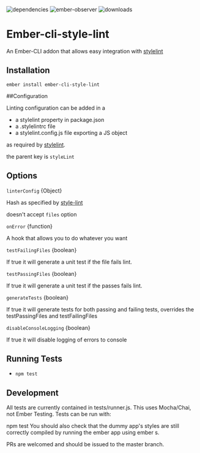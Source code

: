 
![dependencies](https://img.shields.io/david/billybonks/ember-cli-style-lint.svg)
![ember-observer](http://emberobserver.com/badges/ember-cli-style-lint.svg)
![downloads](https://img.shields.io/npm/dm/ember-cli-style-lint.svg)



# Ember-cli-style-lint

An Ember-CLI addon that allows easy integration with [stylelint](http://stylelint.io/)

## Installation

`ember install ember-cli-style-lint`

##Configuration

Linting configuration can be added in a
* a stylelint property in package.json
* a .stylelintrc file
* a stylelint.config.js file exporting a JS object

as required by [stylelint](http://stylelint.io/user-guide/configuration/).

the parent key is `styleLint`

## Options

`linterConfig` {Object}

Hash as specified by [style-lint](https://github.com/stylelint/stylelint/blob/master/docs/user-guide/node-api.md)

doesn't accept `files` option

`onError` {function}

A hook that allows you to do whatever you want

`testFailingFiles` {boolean}

If true it will generate a unit test if the file fails lint.

`testPassingFiles` {boolean}

If true it  will generate a unit test if the passes fails lint.

`generateTests` {boolean}

If true it will generate tests for both passing and failing tests, overrides the testPassingFiles and testFailingFiles

`disableConsoleLogging` {boolean}

If true it will disable logging of errors to console

## Running Tests

* `npm test`

## Development

All tests are currently contained in tests/runner.js. This uses Mocha/Chai, not Ember Testing. Tests can be run with:

npm test
You should also check that the dummy app's styles are still correctly compiled by running the ember app using ember s.

PRs are welcomed and should be issued to the master branch.
